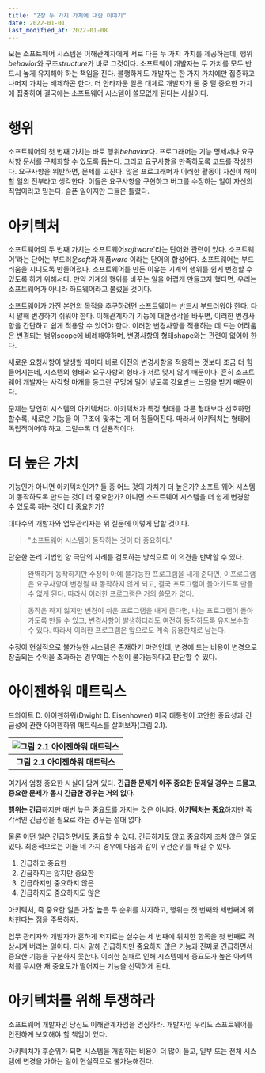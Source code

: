 ```yaml
---
title: "2장 두 가지 가치에 대한 이야기"
date: 2022-01-01
last_modified_at: 2022-01-08
---
```


모든 소프트웨어 시스템은 이해관계자에게 서로 다른 두 가지 가치를 제공하는데, 행위*behavior*와 구조*structure*가 바로 그것이다. 소프트웨어 개발자는 두 가치를 모두 반드시 높게 유지해야 하는 책임을 진다. 불행하게도 개발자는 한 가지 가치에만 집중하고 나머지 가치는 배제하곤 한다. 더 안타까운 일은 대체로 개발자가 둘 중 덜 중요한 가치에 집중하여 결국에는 소프트웨어 시스템이 쓸모없게 된다는 사실이다.

# 행위

소프트웨어의 첫 번째 가치는 바로 행위*behavior*다. 프로그래머는 기능 명세서나 요구사항 문서를 구체화할 수 있도록 돕는다. 그리고 요구사항을 만족하도록 코드를 작성한다. 요구사항을 위반하면, 문제를 고친다. 많은 프로그래머가 이러한 활동이 자신이 해야 할 일의 전부라고 생각한다. 이들은 요구사항을 구현하고 버그를 수정하는 일이 자신의 직업이라고 믿는다. 슬픈 일이지만 그들은 틀렸다.

# 아키텍처

소프트웨어의 두 번째 가치는 소프트웨어*software*'라는 단어와 관련이 있다. 소프트웨어'라는 단어는 부드러운*soft*과 제품*ware* 이라는 단어의 합성어다. 소프트웨어는 부드러움을 지니도록 만들어졌다. 소프트웨어를 만든 이유는 기계의 행위를 쉽게 변경할 수 있도록 하기 위해서다. 만약 기계의 행위를 바꾸는 일을 어렵게 만들고자 했다면, 우리는 소프트웨어가 아니라 하드웨어라고 불렀을 것이다.

소프트웨어가 가진 본연의 목적을 추구하려면 소프트웨어는 반드시 부드러워야 한다. 다시 말해 변경하기 쉬워야 한다. 이해관계자가 기능에 대한생각을 바꾸면, 이러한 변경사항을 간단하고 쉽게 적용할 수 있어야 한다. 이러한 변경사항을 적용하는 데 드는 어려움은 변경되는 범위scope에 비례해야하며, 변경사항의 형태shape와는 관련이 없어야 한다.

새로운 요청사항이 발생할 때마다 바로 이전의 변경사항을 적용하는 것보다 조금 더 힘들어지는데, 시스템의 형태와 요구사항의 형태가 서로 맞지 않기 때문이다. 흔히 소프트웨어 개발자는 사각형 마개를 동그란 구멍에 밀어 넣도록 강요받는 느낌을 받기 때문이다.

문제는 당연히 시스템의 아키텍처다. 아키텍처가 특정 형태를 다른 형태보다 선호하면 할수록, 새로운 기능을 이 구조에 맞추는 게 더 힘들어진다. 따라서 아키텍처는 형태에 독립적이어야 하고, 그럴수록 더 실용적이다.

# 더 높은 가치

기능인가 아니면 아키텍처인가? 둘 중 어느 것의 가치가 더 높은가? 소프트 웨어 시스템이 동작하도록 만드는 것이 더 중요한가? 아니면 소프트웨어 시스템을 더 쉽게 변경할 수 있도록 하는 것이 더 중요한가?

대다수의 개발자와 업무관리자는 위 질문에 이렇게 답할 것이다.

> "소프트웨어 시스템이 동작하는 것이 더 중요하다."

단순한 논리 기법인 양 극단의 사례를 검토하는 방식으로 이 의견을 반박할 수 있다.

> 완벽하게 동작하지만 수정이 아예 불가능한 프로그램을 내게 준다면, 이프로그램은 요구사항이 변경될 때 동작하지 않게 되고, 결국 프로그램이 돌아가도록 만들 수 없게 된다. 따라서 이러한 프로그램은 거의 쓸모가 없다.

> 동작은 하지 않지만 변경이 쉬운 프로그램을 내게 준다면, 나는 프로그램이 돌아가도록 만들 수 있고, 변경사항이 발생하더라도 여전히 동작하도록 유지보수할 수 있다. 따라서 이러한 프로그램은 앞으로도 계속 유용한채로 남는다.

수정이 현실적으로 불가능한 시스템은 존재하기 마련인데, 변경에 드는 비용이 변경으로 창출되는 수익을 초과하는 경우에는 수정이 불가능하다고 판단할 수 있다.

# 아이젠하워 매트릭스

드와이트 D. 아이젠하워(Dwight D. Eisenhower) 미국 대통령이 고안한 중요성과 긴급성에 관한 아이젠하워 매트릭스를 살펴보자(그림 2.1).

| ![그림 2.1 아이젠하워 매트릭스](https://uchanlee.dev/static/abf5991c82ab356e216646c1d793dd9f/0a47e/image-2.1.png) | 
|:--:| 
| **그림 2.1 아이젠하워 매트릭스** |

여기서 엄청 중요한 사실이 담겨 있다. **긴급한 문제가 아주 중요한 문제일 경우는 드믈고, 중요한 문제가 몹시 긴급한 경우는 거의 없다.**

**행위는 긴급**하지만 매번 높은 중요도를 가지는 것은 아니다. **아키텍처는 중요**하지만 즉각적인 긴급성을 필요로 하는 경우는 절대 없다.

물론 어떤 일은 긴급하면서도 중요할 수 있다. 긴급하지도 않고 중요하지 조차 않은 일도 있다. 최종적으로는 이들 네 가지 경우에 다음과 같이 우선순위를 매길 수 있다.

1. 긴급하고 중요한
1. 긴급하지는 않지만 중요한
1. 긴급하지만 중요하지 않은
1. 긴급하지도 중요하지도 않은

아키텍처, 즉 중요한 일은 가장 높은 두 순위를 차지하고, 행위는 첫 번째와 세번째에 위차한다는 점을 주목하자.

업무 관리자와 개발자가 흔하게 저지르는 실수는 세 번째에 위치한 항목을 첫 번째로 격상시켜 버리는 일이다. 다시 말해 긴급하지만 중요하지 않은 기능과 진짜로 긴급하면서 중요한 기능을 구분하지 못한다. 이러한 실패로 인해 시스템에서 중요도가 높은 아키텍처를 무시한 채 중요도가 떨어지는 기능을 선택하게 된다.

# 아키텍처를 위해 투쟁하라

소프트웨어 개발자인 당신도 이해관계자임을 명심하라. 개발자인 우리도 소프트웨어를 안전하게 보호해야 할 책임이 있다.

아키텍처가 후순위가 되면 시스템을 개발하는 비용이 더 많이 들고, 일부 또는 전체 시스템에 변경을 가하는 일이 현실적으로 불가능해진다.